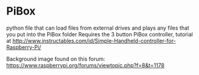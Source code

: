 # PiBox
python file that can load files from external drives and plays any files that you put into the PiBox folder
Requires the 3 button PiBox controller, tutorial at
http://www.instructables.com/id/Simple-Handheld-controller-for-Raspberry-Pi/


Background image found on this forum:
https://www.raspberrypi.org/forums/viewtopic.php?f=8&t=1178
